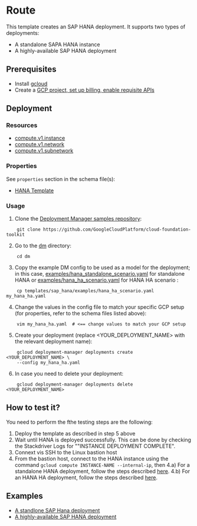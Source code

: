 # Route

This template creates an SAP HANA deployment. It supports two types of deployments:
- A standalone SAPA HANA instance
- A highly-available SAP HANA deployment

## Prerequisites

- Install [gcloud](https://cloud.google.com/sdk)
- Create a [GCP project, set up billing, enable requisite APIs](../project/README.md)


## Deployment

### Resources

- [compute.v1.instance](https://cloud.google.com/compute/docs/reference/rest/v1/instances)
- [compute.v1.network](https://cloud.google.com/compute/docs/reference/latest/networks)
- [compute.v1.subnetwork](https://cloud.google.com/compute/docs/reference/latest/subnetworks)


### Properties

See `properties` section in the schema file(s):

-  [HANA Template](sap_hana_template.py.schema)

### Usage

1. Clone the [Deployment Manager samples repository](https://github.com/GoogleCloudPlatform/cloud-foundation-toolkit):

```shell
    git clone https://github.com/GoogleCloudPlatform/cloud-foundation-toolkit
```

2. Go to the [dm](../../) directory:

```shell
    cd dm
```

3. Copy the example DM config to be used as a model for the deployment; in this case, [examples/hana_standalone_scenario.yaml](examples/hana_standalone_scenario.yaml) for standalone HANA or [examples/hana_ha_scenario.yaml](examples/hana_ha_scenario.yaml) for HANA HA scenario :

```shell
    cp templates/sap_hana/examples/hana_ha_scenario.yaml my_hana_ha.yaml
```

4. Change the values in the config file to match your specific GCP setup (for properties, refer to the schema files listed above):

```shell
    vim my_hana_ha.yaml  # <== change values to match your GCP setup
```

5. Create your deployment (replace <YOUR_DEPLOYMENT_NAME> with the relevant deployment name):

```shell
    gcloud deployment-manager deployments create <YOUR_DEPLOYMENT_NAME> \
    --config my_hana_ha.yaml
```

6. In case you need to delete your deployment:

```shell
    gcloud deployment-manager deployments delete <YOUR_DEPLOYMENT_NAME>
```

## How to test it?
You need to perform the fthe testing steps are the following: 
1) Deploy the template as described in step 5 above
2) Wait until HANA is deployed successfully. This can be done by checking the Stackdriver Logs for ""INSTANCE DEPLOYMENT COMPLETE".
3) Connext vis SSH to the Linux bastion host 
4) From the bastion host, connect to the HANA instance using the command ```gcloud compute INSTANCE-NAME --internal-ip```, then
4.a) For a standalone HANA deployment, follow the steps described [here](https://cloud.google.com/solutions/sap/docs/sap-hana-deployment-guide#verifying_deployment).
4.b) For an HANA HA deployment, follow the steps described [here](https://cloud.google.com/solutions/sap/docs/sap-hana-ha-deployment-guide#checking_the_configuration_of_the_vm_and_the_sap_hana_installation).

## Examples

- [A standlone SAP Hana deployment](examples/hana_ha_scenario.yaml)
- [A highly-available SAP HANA deployment](examples/hana_standalone_scenario.yaml)
